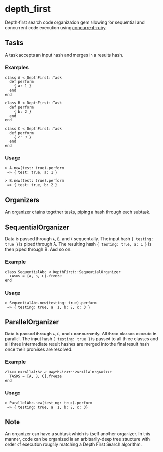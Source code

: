 # depth_first
Depth-first search code organization gem allowing for sequential and concurrent code execution using [concurrent-ruby](https://github.com/ruby-concurrency/concurrent-ruby).

## Tasks
A task accepts an input hash and merges in a results hash.

### Examples
```
class A < DepthFirst::Task
  def perform
    { a: 1 }
  end
end

class B < DepthFirst::Task
  def perform
    { b: 2 }
  end
end

class C < DepthFirst::Task
  def perform
    { c: 3 }
  end
end
```

### Usage
```
> A.new(test: true).perform
 => { test: true, a: 1 }

> B.new(test: true).perform
 => { test: true, b: 2 }
```

## Organizers
An organizer chains together tasks, piping a hash through each subtask.

## SequentialOrganizer
Data is passed through `A`, `B`, and `C` sequentially. The input hash `{ testing: true }` is piped through A. The resulting hash `{ testing: true, a: 1 }` is then piped through B. And so on.

### Example
```
class SequentialAbc < DepthFirst::SequentialOrganizer
  TASKS = [A, B, C].freeze
end
```

### Usage
```
> SequentialAbc.new(testing: true).perform
 => { testing: true, a: 1, b: 2, c: 3 }
```

## ParallelOrganizer
Data is passed through `A`, `B`, and `C` concurrently. All three classes execute in parallel. The input hash `{ testing: true }` is passed to all three classes and all three intermediate result hashes are merged into the final result hash once their promises are resolved.

### Example
```
class ParallelAbc < DepthFirst::ParallelOrganizer
  TASKS = [A, B, C].freeze
end
```

### Usage
```
> ParallelAbc.new(testing: true).perform
 => { testing: true, a: 1, b: 2, c: 3}
```

## Note
An organizer can have a subtask which is itself another organizer. In this manner, code can be organized in an arbitrarily-deep tree structure with order of execution roughly matching a Depth First Search algorithm.
